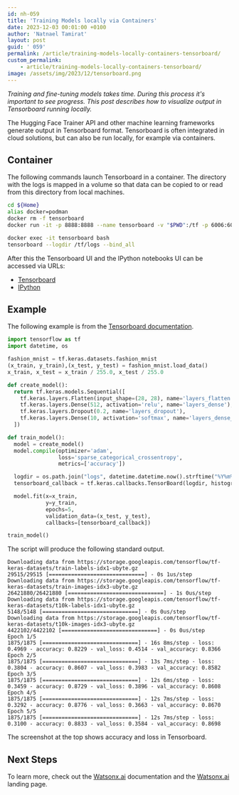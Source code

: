 ```yaml
---
id: nh-059
title: 'Training Models locally via Containers'
date: 2023-12-03 00:01:00 +0100
author: 'Natnael Tamirat'
layout: post
guid: ' 059'
permalink: /article/training-models-locally-containers-tensorboard/
custom_permalink:
    - article/training-models-locally-containers-tensorboard/
image: /assets/img/2023/12/tensorboard.png
---
```


*Training and fine-tuning models takes time. During this process it's important to see progress. This post describes how to visualize output in Tensorboard running locally.*

The Hugging Face Trainer API and other machine learning frameworks generate output in Tensorboard format. Tensorboard is often integrated in cloud solutions, but can also be run locally, for example via containers.

## Container

The following commands launch Tensorboard in a container. The directory with the logs is mapped in a volume so that data can be copied to or read from this directory from local machines.

```bash
cd ${Home}
alias docker=podman
docker rm -f tensorboard
docker run -it -p 8888:8888 --name tensorboard -v "$PWD":/tf -p 6006:6006 tensorflow/tensorflow:latest-jupyter
```

```bash
docker exec -it tensorboard bash
tensorboard --logdir /tf/logs --bind_all
```

After this the Tensorboard UI and the IPython notebooks UI can be accessed via URLs:

* [Tensorboard](http://localhost:6006/)
* [IPython](http://localhost:8888/)

## Example

The following example is from the [Tensorboard documentation](https://www.tensorflow.org/tensorboard/tensorboard_in_notebooks).

```python
import tensorflow as tf
import datetime, os

fashion_mnist = tf.keras.datasets.fashion_mnist
(x_train, y_train),(x_test, y_test) = fashion_mnist.load_data()
x_train, x_test = x_train / 255.0, x_test / 255.0

def create_model():
  return tf.keras.models.Sequential([
    tf.keras.layers.Flatten(input_shape=(28, 28), name='layers_flatten'),
    tf.keras.layers.Dense(512, activation='relu', name='layers_dense'),
    tf.keras.layers.Dropout(0.2, name='layers_dropout'),
    tf.keras.layers.Dense(10, activation='softmax', name='layers_dense_2')
  ])

def train_model():
  model = create_model()
  model.compile(optimizer='adam',
                loss='sparse_categorical_crossentropy',
                metrics=['accuracy'])

  logdir = os.path.join("logs", datetime.datetime.now().strftime("%Y%m%d-%H%M%S"))
  tensorboard_callback = tf.keras.callbacks.TensorBoard(logdir, histogram_freq=1)

  model.fit(x=x_train, 
            y=y_train, 
            epochs=5, 
            validation_data=(x_test, y_test), 
            callbacks=[tensorboard_callback])

train_model()
```

The script will produce the following standard output.

```text
Downloading data from https://storage.googleapis.com/tensorflow/tf-keras-datasets/train-labels-idx1-ubyte.gz
29515/29515 [==============================] - 0s 1us/step
Downloading data from https://storage.googleapis.com/tensorflow/tf-keras-datasets/train-images-idx3-ubyte.gz
26421880/26421880 [==============================] - 1s 0us/step
Downloading data from https://storage.googleapis.com/tensorflow/tf-keras-datasets/t10k-labels-idx1-ubyte.gz
5148/5148 [==============================] - 0s 0us/step
Downloading data from https://storage.googleapis.com/tensorflow/tf-keras-datasets/t10k-images-idx3-ubyte.gz
4422102/4422102 [==============================] - 0s 0us/step
Epoch 1/5
1875/1875 [==============================] - 16s 8ms/step - loss: 0.4969 - accuracy: 0.8229 - val_loss: 0.4514 - val_accuracy: 0.8366
Epoch 2/5
1875/1875 [==============================] - 13s 7ms/step - loss: 0.3804 - accuracy: 0.8607 - val_loss: 0.3983 - val_accuracy: 0.8582
Epoch 3/5
1875/1875 [==============================] - 12s 6ms/step - loss: 0.3459 - accuracy: 0.8729 - val_loss: 0.3896 - val_accuracy: 0.8608
Epoch 4/5
1875/1875 [==============================] - 12s 7ms/step - loss: 0.3292 - accuracy: 0.8776 - val_loss: 0.3663 - val_accuracy: 0.8670
Epoch 5/5
1875/1875 [==============================] - 12s 7ms/step - loss: 0.3100 - accuracy: 0.8833 - val_loss: 0.3584 - val_accuracy: 0.8698
```

The screenshot at the top shows accuracy and loss in Tensorboard.

## Next Steps

To learn more, check out the [Watsonx.ai](https://eu-de.dataplatform.cloud.ibm.com/docs/content/wsj/analyze-data/fm-overview.html?context=wx&audience=wdp) documentation and the [Watsonx.ai](https://www.ibm.com/products/watsonx-ai) landing page.